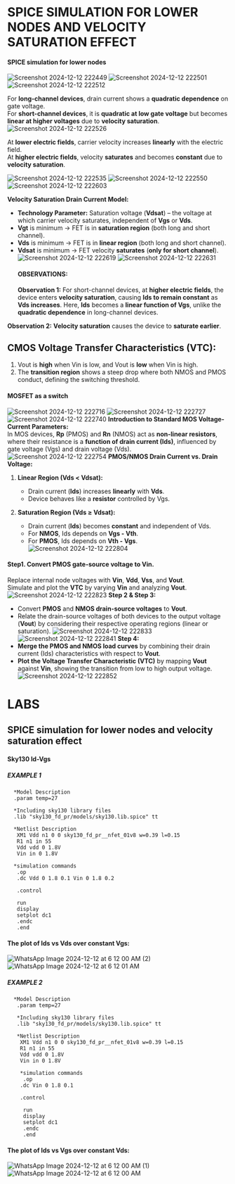 # SPICE SIMULATION FOR LOWER NODES AND VELOCITY SATURATION EFFECT
#### SPICE simulation for lower nodes
![Screenshot 2024-12-12 222449](https://github.com/user-attachments/assets/4afe1119-b9e8-4720-b119-5c748c15b79b)
![Screenshot 2024-12-12 222501](https://github.com/user-attachments/assets/a4e1f3e7-0744-4aea-b9a0-555725f4458b)
![Screenshot 2024-12-12 222512](https://github.com/user-attachments/assets/51dcfc4e-1bf6-432a-8c92-62b25bf697ac)

For **long-channel devices**, drain current shows a **quadratic dependence** on gate voltage.  
For **short-channel devices**, it is **quadratic at low gate voltage** but becomes **linear at higher voltages** due to **velocity saturation**.
![Screenshot 2024-12-12 222526](https://github.com/user-attachments/assets/74266571-2ac3-49bf-94ed-65dbaa1d78d8)

At **lower electric fields**, carrier velocity increases **linearly** with the electric field.  
At **higher electric fields**, velocity **saturates** and becomes **constant** due to **velocity saturation**.

![Screenshot 2024-12-12 222535](https://github.com/user-attachments/assets/a7698c98-1ce7-4774-99bb-172579c32628)
![Screenshot 2024-12-12 222550](https://github.com/user-attachments/assets/4ad308b3-d1fb-4640-8cfe-e00f4d6ce50f)
![Screenshot 2024-12-12 222603](https://github.com/user-attachments/assets/fe03377d-a55c-469a-ace2-ae1071f7cc33)

**Velocity Saturation Drain Current Model:**  
- **Technology Parameter:** Saturation voltage (**Vdsat**) – the voltage at which carrier velocity saturates, independent of **Vgs** or **Vds**.  
- **Vgt** is minimum → FET is in **saturation region** (both long and short channel).  
- **Vds** is minimum → FET is in **linear region** (both long and short channel).  
- **Vdsat** is minimum → FET velocity **saturates** (**only for short channel**).
  ![Screenshot 2024-12-12 222619](https://github.com/user-attachments/assets/6c3e7777-717b-4dab-8872-098222275cdd)
  ![Screenshot 2024-12-12 222631](https://github.com/user-attachments/assets/25850f89-e319-440d-b104-d3b2968373f8)
  #### OBSERVATIONS:
  **Observation 1:** For short-channel devices, at **higher electric fields**, the device enters **velocity saturation**, causing **Ids to remain constant** as **Vds increases**. Here, **Ids** becomes a **linear function of Vgs**, unlike the **quadratic dependence** in long-channel devices.  

**Observation 2:** **Velocity saturation** causes the device to **saturate earlier**.
## **CMOS Voltage Transfer Characteristics (VTC):**  
1. Vout is **high** when Vin is low, and Vout is **low** when Vin is high.  
2. The **transition region** shows a steep drop where both NMOS and PMOS conduct, defining the switching threshold.
#### MOSFET as a switch
![Screenshot 2024-12-12 222716](https://github.com/user-attachments/assets/481b40d8-dec1-4e3f-bed2-6a422cb87758)
![Screenshot 2024-12-12 222727](https://github.com/user-attachments/assets/e14b5a54-ab76-450a-8cbb-32bd5c414175)
![Screenshot 2024-12-12 222740](https://github.com/user-attachments/assets/c3684f36-747e-405c-a4e0-e2f169640849)
**Introduction to Standard MOS Voltage-Current Parameters:**  
In MOS devices, **Rp** (PMOS) and **Rn** (NMOS) act as **non-linear resistors**, where their resistance is a **function of drain current (Ids)**, influenced by gate voltage (Vgs) and drain voltage (Vds).
![Screenshot 2024-12-12 222754](https://github.com/user-attachments/assets/a0b8534a-4b3e-41d2-bfe1-30d8041b68e8)
**PMOS/NMOS Drain Current vs. Drain Voltage:**

1. **Linear Region (Vds < Vdsat):**  
   - Drain current (**Ids**) increases **linearly** with **Vds**.  
   - Device behaves like a **resistor** controlled by Vgs.  

2. **Saturation Region (Vds ≥ Vdsat):**  
   - Drain current (**Ids**) becomes **constant** and independent of Vds.  
   - For **NMOS**, Ids depends on **Vgs - Vth**.  
   - For **PMOS**, Ids depends on **Vth - Vgs**.  
![Screenshot 2024-12-12 222804](https://github.com/user-attachments/assets/26460459-1b5d-4545-9934-96ec82fdec7f)
 #### Step1. Convert **PMOS gate-source voltage** to **Vin**.  
 Replace internal node voltages with **Vin**, **Vdd**, **Vss**, and **Vout**.  
 Simulate and plot the **VTC** by varying **Vin** and analyzing **Vout**.
![Screenshot 2024-12-12 222823](https://github.com/user-attachments/assets/23b04673-d61d-41ea-b347-926069e10347)
**Step 2 & Step 3:**  
- Convert **PMOS** and **NMOS drain-source voltages** to **Vout**.  
- Relate the drain-source voltages of both devices to the output voltage (**Vout**) by considering their respective operating regions (linear or saturation).
![Screenshot 2024-12-12 222833](https://github.com/user-attachments/assets/90e46877-1003-4bd5-8dea-0bed5e81c6a1)
![Screenshot 2024-12-12 222841](https://github.com/user-attachments/assets/fd1929e1-ffd4-45b6-a2f6-1d15750467cc)
**Step 4:**  
- **Merge the PMOS and NMOS load curves** by combining their drain current (Ids) characteristics with respect to **Vout**.  
- **Plot the Voltage Transfer Characteristic (VTC)** by mapping **Vout** against **Vin**, showing the transition from low to high output voltage.
![Screenshot 2024-12-12 222852](https://github.com/user-attachments/assets/7125ef9e-5f05-4ba2-9b58-7cf8269e41df)

# LABS
## SPICE simulation for lower nodes and velocity saturation effect
#### Sky130 Id-Vgs
##### EXAMPLE 1
      *Model Description
      .param temp=27

      *Including sky130 library files
      .lib "sky130_fd_pr/models/sky130.lib.spice" tt

      *Netlist Description
       XM1 Vdd n1 0 0 sky130_fd_pr__nfet_01v8 w=0.39 l=0.15
       R1 n1 in 55
       Vdd vdd 0 1.8V
       Vin in 0 1.8V

      *simulation commands
       .op
       .dc Vdd 0 1.8 0.1 Vin 0 1.8 0.2

       .control

       run
       display
       setplot dc1
       .endc
       .end

#### The plot of Ids vs Vds over constant Vgs:
![WhatsApp Image 2024-12-12 at 6 12 00 AM (2)](https://github.com/user-attachments/assets/6bb17e94-6efa-45e4-8f55-7e4bb8f7fe51)
![WhatsApp Image 2024-12-12 at 6 12 01 AM](https://github.com/user-attachments/assets/f873345a-9f1f-4848-8f94-cd86d104554b)

##### EXAMPLE 2
      *Model Description
       .param temp=27

       *Including sky130 library files
       .lib "sky130_fd_pr/models/sky130.lib.spice" tt

       *Netlist Description
        XM1 Vdd n1 0 0 sky130_fd_pr__nfet_01v8 w=0.39 l=0.15
        R1 n1 in 55
        Vdd vdd 0 1.8V
        Vin in 0 1.8V

        *simulation commands
         .op
        .dc Vin 0 1.8 0.1 

        .control

         run
         display
         setplot dc1
         .endc
         .end
####  The plot of Ids vs Vgs over constant Vds:
![WhatsApp Image 2024-12-12 at 6 12 00 AM (1)](https://github.com/user-attachments/assets/7fdd6cf7-680e-4ac3-a27f-0afe30c417a8)
![WhatsApp Image 2024-12-12 at 6 12 00 AM](https://github.com/user-attachments/assets/a6789ed4-1278-4d7e-8b7c-810556929139)





